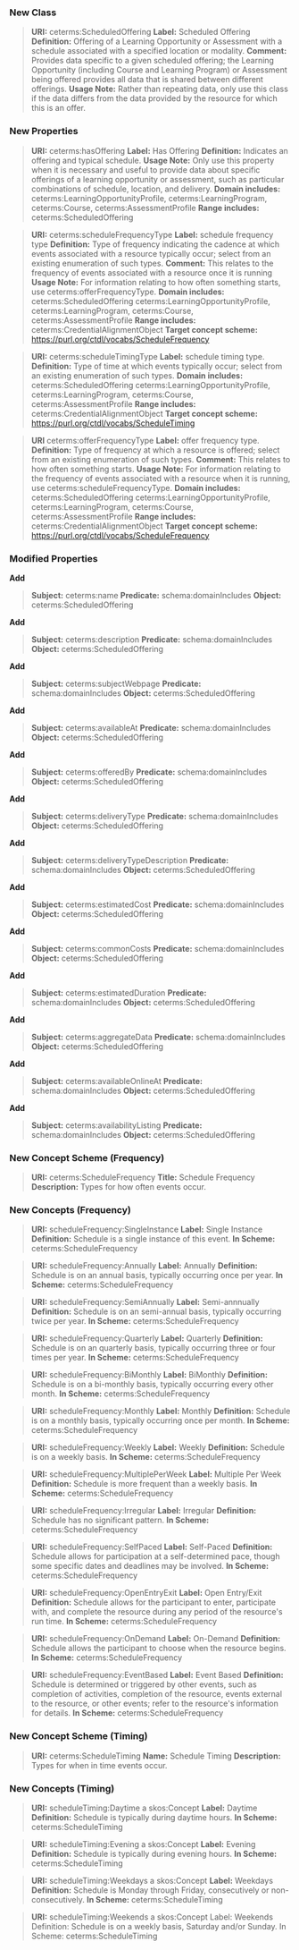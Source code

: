 

### New Class
> **URI:** ceterms:ScheduledOffering
> **Label:** Scheduled Offering
> **Definition:** Offering of a Learning Opportunity or Assessment with a schedule associated with a specified location or modality.
> **Comment:** Provides data specific to a given scheduled offering; the Learning Opportunity (including Course and Learning Program) or Assessment being offered provides all data that is shared between different offerings.
> **Usage Note:** Rather than repeating data, only use this class if the data differs from the data provided by the resource for which this is an offer.

### New Properties

> **URI:** ceterms:hasOffering
> **Label:** Has Offering
> **Definition:** Indicates an offering and typical schedule.
> **Usage Note:** Only use this property when it is necessary and useful to provide data about specific offerings of a learning opportunity or assessment, such as particular combinations of schedule, location, and delivery.
> **Domain includes:** ceterms:LearningOpportunityProfile, ceterms:LearningProgram, ceterms:Course, ceterms:AssessmentProfile
> **Range includes:** ceterms:ScheduledOffering

> **URI:** ceterms:scheduleFrequencyType
> **Label:** schedule frequency type
> **Definition:**  Type of frequency indicating the cadence at which events associated with a resource typically occur; select from an existing enumeration of such types.
> **Comment:** This relates to the frequency of events associated with a resource once it is running
> **Usage Note:** For information relating to how often something starts, use ceterms:offerFrequencyType.
> **Domain includes:** ceterms:ScheduledOffering ceterms:LearningOpportunityProfile, ceterms:LearningProgram, ceterms:Course, ceterms:AssessmentProfile
> **Range includes:** ceterms:CredentialAlignmentObject
> **Target concept scheme:** https://purl.org/ctdl/vocabs/ScheduleFrequency

> **URI:** ceterms:scheduleTimingType
> **Label:** schedule timing type.
> **Definition:** Type of time at which events typically occur; select from an existing enumeration of such types.
> **Domain includes:** ceterms:ScheduledOffering ceterms:LearningOpportunityProfile, ceterms:LearningProgram, ceterms:Course, ceterms:AssessmentProfile
> **Range includes:** ceterms:CredentialAlignmentObject
> **Target concept scheme:** https://purl.org/ctdl/vocabs/ScheduleTiming


> **URI** ceterms:offerFrequencyType
> **Label:** offer frequency type.
> **Definition:** Type of frequency at which a resource is offered; select from an existing enumeration of such types.
> **Comment:** This relates to how often something starts.
> **Usage Note:** For information relating to the frequency of events associated with a resource when it is running, use ceterms:scheduleFrequencyType.
> **Domain includes:** ceterms:ScheduledOffering ceterms:LearningOpportunityProfile, ceterms:LearningProgram, ceterms:Course, ceterms:AssessmentProfile
> **Range includes:** ceterms:CredentialAlignmentObject
> **Target concept scheme:**  https://purl.org/ctdl/vocabs/ScheduleFrequency

### Modified Properties
**Add**
> **Subject:** ceterms:name
> **Predicate:**  schema:domainIncludes
> **Object:** ceterms:ScheduledOffering

**Add**
> **Subject:** ceterms:description
> **Predicate:**  schema:domainIncludes
> **Object:** ceterms:ScheduledOffering

**Add**
> **Subject:** ceterms:subjectWebpage
> **Predicate:**  schema:domainIncludes
> **Object:** ceterms:ScheduledOffering

**Add**
> **Subject:** ceterms:availableAt
> **Predicate:**  schema:domainIncludes
> **Object:** ceterms:ScheduledOffering

**Add**
> **Subject:** ceterms:offeredBy
> **Predicate:**  schema:domainIncludes
> **Object:** ceterms:ScheduledOffering

**Add**
> **Subject:** ceterms:deliveryType
> **Predicate:**  schema:domainIncludes
> **Object:** ceterms:ScheduledOffering

**Add**
> **Subject:** ceterms:deliveryTypeDescription
> **Predicate:**  schema:domainIncludes
> **Object:** ceterms:ScheduledOffering

**Add**
> **Subject:** ceterms:estimatedCost
> **Predicate:**  schema:domainIncludes
> **Object:** ceterms:ScheduledOffering

**Add**
> **Subject:** ceterms:commonCosts
> **Predicate:**  schema:domainIncludes
> **Object:** ceterms:ScheduledOffering

**Add**
> **Subject:** ceterms:estimatedDuration
> **Predicate:**  schema:domainIncludes
> **Object:** ceterms:ScheduledOffering

**Add**
> **Subject:** ceterms:aggregateData
> **Predicate:**  schema:domainIncludes
> **Object:** ceterms:ScheduledOffering

**Add**
> **Subject:** ceterms:availableOnlineAt
> **Predicate:**  schema:domainIncludes
> **Object:** ceterms:ScheduledOffering

**Add**
> **Subject:** ceterms:availabilityListing
> **Predicate:**  schema:domainIncludes
> **Object:** ceterms:ScheduledOffering

### New Concept Scheme (Frequency)

> **URI:** ceterms:ScheduleFrequency
> **Title:** Schedule Frequency
> **Description:** Types for how often events occur.

### New Concepts (Frequency)

> **URI:** scheduleFrequency:SingleInstance
> **Label:** Single Instance
> **Definition:** Schedule is a single instance of this event.
> **In Scheme:** ceterms:ScheduleFrequency

> **URI:** scheduleFrequency:Annually
> **Label:** Annually
> **Definition:** Schedule is on an annual basis, typically occurring once per year.
> **In Scheme:** ceterms:ScheduleFrequency

> **URI:** scheduleFrequency:SemiAnnually
> **Label:** Semi-annnually
> **Definition:** Schedule is on an semi-annual basis, typically occurring twice per year.
> **In Scheme:** ceterms:ScheduleFrequency

> **URI:** scheduleFrequency:Quarterly
> **Label:** Quarterly
> **Definition:** Schedule is on an quarterly basis, typically occurring three or four times per year.
> **In Scheme:** ceterms:ScheduleFrequency

> **URI:** scheduleFrequency:BiMonthly
> **Label:** BiMonthly
> **Definition:** Schedule is on a bi-monthly basis, typically occurring every other month.
> **In Scheme:** ceterms:ScheduleFrequency

> **URI:** scheduleFrequency:Monthly
> **Label:** Monthly
> **Definition:** Schedule is on a monthly basis, typically occurring once per month.
> **In Scheme:** ceterms:ScheduleFrequency

> **URI:** scheduleFrequency:Weekly
> **Label:** Weekly
> **Definition:** Schedule is on a weekly basis.
> **In Scheme:** ceterms:ScheduleFrequency

> **URI:** scheduleFrequency:MultiplePerWeek
> **Label:** Multiple Per Week
> **Definition:** Schedule is more frequent than a weekly basis.
> **In Scheme:** ceterms:ScheduleFrequency

> **URI:** scheduleFrequency:Irregular
> **Label:** Irregular
> **Definition:** Schedule has no significant pattern.
> **In Scheme:** ceterms:ScheduleFrequency

> **URI:** scheduleFrequency:SelfPaced
> **Label:** Self-Paced
> **Definition:** Schedule allows for participation at a self-determined pace, though some specific dates and deadlines may be involved.
> **In Scheme:** ceterms:ScheduleFrequency

> **URI:**  scheduleFrequency:OpenEntryExit
> **Label:** Open Entry/Exit
> **Definition:** Schedule allows for the participant to enter, participate with, and complete the resource during any period of the resource's run time.
> **In Scheme:** ceterms:ScheduleFrequency

> **URI:** scheduleFrequency:OnDemand
> **Label:** On-Demand
> **Definition:** Schedule allows the participant to choose when the resource begins.
> **In Scheme:** ceterms:ScheduleFrequency

> **URI:** scheduleFrequency:EventBased
> **Label:** Event Based
> **Definition:** Schedule is determined or triggered by other events, such as completion of activities, completion of the resource, events external to the resource, or other events; refer to the resource's information for details.
> **In Scheme:** ceterms:ScheduleFrequency

### New Concept Scheme (Timing)

> **URI:** ceterms:ScheduleTiming
> **Name:** Schedule Timing
> **Description:** Types for when in time events occur.

### New Concepts (Timing)

> **URI:** scheduleTiming:Daytime a skos:Concept
> **Label:** Daytime
> **Definition:** Schedule is typically during daytime hours.
> **In Scheme:** ceterms:ScheduleTiming

> **URI:** scheduleTiming:Evening  a skos:Concept
> **Label:** Evening
> **Definition:** Schedule is typically during evening hours.
> **In Scheme:** ceterms:ScheduleTiming

> **URI:** scheduleTiming:Weekdays a skos:Concept
> **Label:** Weekdays
> **Definition:** Schedule is Monday through Friday, consecutively or non-consecutively.
> **In Scheme:** ceterms:ScheduleTiming

> **URI:** scheduleTiming:Weekends a skos:Concept
> Label: Weekends
> Definition: Schedule is on a weekly basis, Saturday and/or Sunday.
> In Scheme: ceterms:ScheduleTiming
